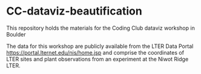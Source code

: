 # CC-dataviz-beautification
This repository holds the materials for the Coding Club dataviz workshop in Boulder

The data for this workshop are publicly available from the LTER Data Portal https://portal.lternet.edu/nis/home.jsp and comprise the coordinates of LTER sites and plant observations from an experiment at the Niwot Ridge LTER.
